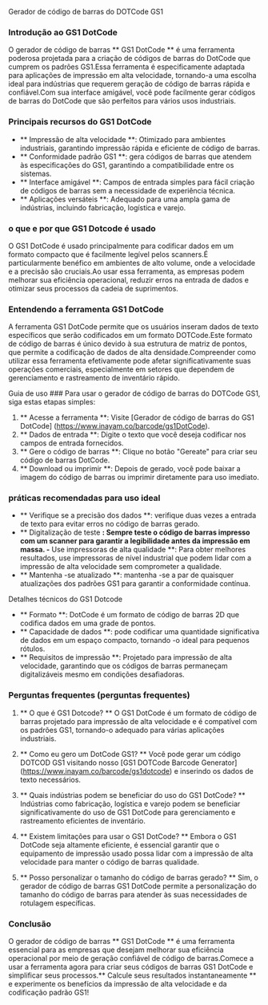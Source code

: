 Gerador de código de barras do DOTCode GS1

### Introdução ao GS1 DotCode
O gerador de código de barras ** GS1 DotCode ** é uma ferramenta poderosa projetada para a criação de códigos de barras do DotCode que cumprem os padrões GS1.Essa ferramenta é especificamente adaptada para aplicações de impressão em alta velocidade, tornando-a uma escolha ideal para indústrias que requerem geração de código de barras rápida e confiável.Com sua interface amigável, você pode facilmente gerar códigos de barras do DotCode que são perfeitos para vários usos industriais.

### Principais recursos do GS1 DotCode
- ** Impressão de alta velocidade **: Otimizado para ambientes industriais, garantindo impressão rápida e eficiente de código de barras.
- ** Conformidade padrão GS1 **: gera códigos de barras que atendem às especificações do GS1, garantindo a compatibilidade entre os sistemas.
- ** Interface amigável **: Campos de entrada simples para fácil criação de códigos de barras sem a necessidade de experiência técnica.
- ** Aplicações versáteis **: Adequado para uma ampla gama de indústrias, incluindo fabricação, logística e varejo.

### o que e por que GS1 Dotcode é usado
O GS1 DotCode é usado principalmente para codificar dados em um formato compacto que é facilmente legível pelos scanners.É particularmente benéfico em ambientes de alto volume, onde a velocidade e a precisão são cruciais.Ao usar essa ferramenta, as empresas podem melhorar sua eficiência operacional, reduzir erros na entrada de dados e otimizar seus processos da cadeia de suprimentos.

### Entendendo a ferramenta GS1 DotCode
A ferramenta GS1 DotCode permite que os usuários inseram dados de texto específicos que serão codificados em um formato DOTCode.Este formato de código de barras é único devido à sua estrutura de matriz de pontos, que permite a codificação de dados de alta densidade.Compreender como utilizar essa ferramenta efetivamente pode afetar significativamente suas operações comerciais, especialmente em setores que dependem de gerenciamento e rastreamento de inventário rápido.

Guia de uso ###
Para usar o gerador de código de barras do DOTCode GS1, siga estas etapas simples:
1. ** Acesse a ferramenta **: Visite [Gerador de código de barras do GS1 DotCode] (https://www.inayam.co/barcode/gs1DotCode).
2. ** Dados de entrada **: Digite o texto que você deseja codificar nos campos de entrada fornecidos.
3. ** Gere o código de barras **: Clique no botão "Gereate" para criar seu código de barras DotCode.
4. ** Download ou imprimir **: Depois de gerado, você pode baixar a imagem do código de barras ou imprimir diretamente para uso imediato.

### práticas recomendadas para uso ideal
- ** Verifique se a precisão dos dados **: verifique duas vezes a entrada de texto para evitar erros no código de barras gerado.
- ** Digitalização de teste **: Sempre teste o código de barras impresso com um scanner para garantir a legibilidade antes da impressão em massa.
-** Use impressoras de alta qualidade **: Para obter melhores resultados, use impressoras de nível industrial que podem lidar com a impressão de alta velocidade sem comprometer a qualidade.
- ** Mantenha -se atualizado **: mantenha -se a par de quaisquer atualizações dos padrões GS1 para garantir a conformidade contínua.

Detalhes técnicos do GS1 Dotcode
- ** Formato **: DotCode é um formato de código de barras 2D que codifica dados em uma grade de pontos.
- ** Capacidade de dados **: pode codificar uma quantidade significativa de dados em um espaço compacto, tornando -o ideal para pequenos rótulos.
- ** Requisitos de impressão **: Projetado para impressão de alta velocidade, garantindo que os códigos de barras permaneçam digitalizáveis ​​mesmo em condições desafiadoras.

### Perguntas frequentes (perguntas frequentes)

1. ** O que é GS1 Dotcode? **
O GS1 DotCode é um formato de código de barras projetado para impressão de alta velocidade e é compatível com os padrões GS1, tornando-o adequado para várias aplicações industriais.

2. ** Como eu gero um DotCode GS1? **
Você pode gerar um código DOTCOD GS1 visitando nosso [GS1 DOTCode Barcode Generator] (https://www.inayam.co/barcode/gs1dotcode) e inserindo os dados de texto necessários.

3. ** Quais indústrias podem se beneficiar do uso do GS1 DotCode? **
Indústrias como fabricação, logística e varejo podem se beneficiar significativamente do uso de GS1 DotCode para gerenciamento e rastreamento eficientes de inventário.

4. ** Existem limitações para usar o GS1 DotCode? **
Embora o GS1 DotCode seja altamente eficiente, é essencial garantir que o equipamento de impressão usado possa lidar com a impressão de alta velocidade para manter o código de barras qualidade.

5. ** Posso personalizar o tamanho do código de barras gerado? **
Sim, o gerador de código de barras GS1 DotCode permite a personalização do tamanho do código de barras para atender às suas necessidades de rotulagem específicas.

### Conclusão
O gerador de código de barras ** GS1 DotCode ** é uma ferramenta essencial para as empresas que desejam melhorar sua eficiência operacional por meio de geração confiável de código de barras.Comece a usar a ferramenta agora para criar seus códigos de barras GS1 DotCode e simplificar seus processos.** Calcule seus resultados instantaneamente ** e experimente os benefícios da impressão de alta velocidade e da codificação padrão GS1!
